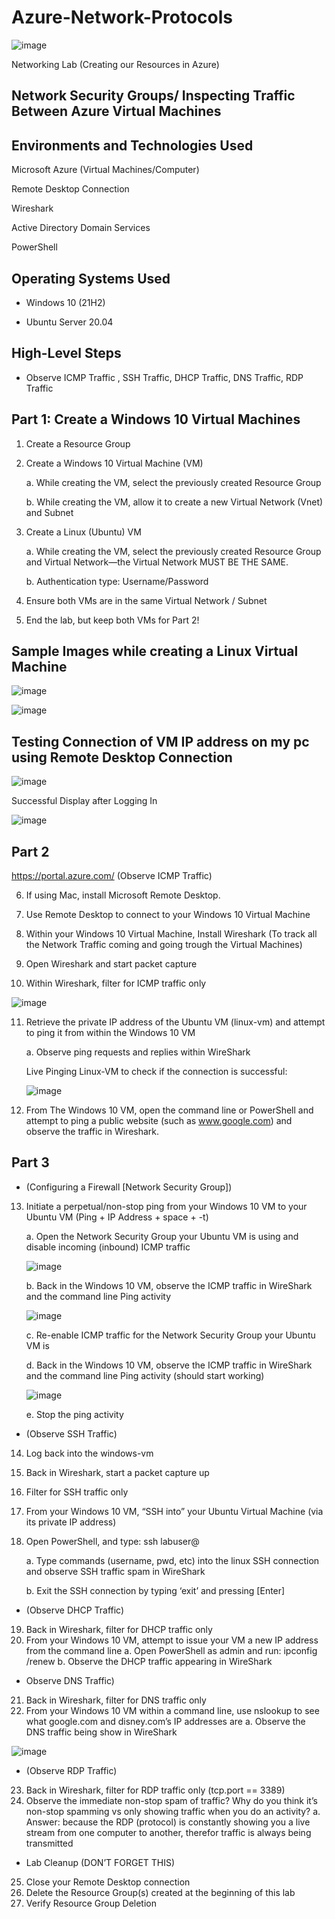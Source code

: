 # Azure-Network-Protocols

![image](https://github.com/user-attachments/assets/859d9d95-971e-432b-817a-3f42db915b5e)

 Networking Lab (Creating our Resources in Azure)

## Network Security Groups/ Inspecting Traffic Between Azure Virtual Machines

## Environments and Technologies Used

Microsoft Azure (Virtual Machines/Computer)

Remote Desktop Connection

Wireshark

Active Directory Domain Services

PowerShell

## Operating Systems Used

* Windows 10 (21H2)
  
* Ubuntu Server 20.04

## High-Level Steps

* Observe ICMP Traffic , SSH Traffic, DHCP Traffic, DNS Traffic, RDP Traffic

  
## Part 1: Create a Windows 10 Virtual Machines

1. Create a Resource Group
2. Create a Windows 10 Virtual Machine (VM)
   
    a. While creating the VM, select the previously created Resource Group
   
    b. While creating the VM, allow it to create a new Virtual Network (Vnet) and Subnet
4. Create a Linux (Ubuntu) VM
   
    a. While creating the VM, select the previously created Resource Group and Virtual Network—the Virtual Network MUST BE THE SAME.
   
    b. Authentication type: Username/Password
6. Ensure both VMs are in the same Virtual Network / Subnet
7. End the lab, but keep both VMs for Part 2!

## Sample Images while creating a Linux Virtual Machine

![image](https://github.com/user-attachments/assets/7ffa7abe-faa7-4e35-96eb-cdea2663a77f)

![image](https://github.com/user-attachments/assets/d2746f47-c7e9-40c1-aee7-288642a7fb31)


## Testing Connection of VM IP address on my pc using Remote Desktop Connection

![image](https://github.com/user-attachments/assets/90bce0ea-672f-4c73-a0b7-a071ff350924)

Successful Display after Logging In

![image](https://github.com/user-attachments/assets/4640fed5-1bac-49bf-a100-0be4a0a5a8b0)



## Part 2

https://portal.azure.com/
(Observe ICMP Traffic)

6. If using Mac, install Microsoft Remote Desktop.
   
7. Use Remote Desktop to connect to your Windows 10 Virtual Machine
   
8. Within your Windows 10 Virtual Machine, Install Wireshark (To track all the Network Traffic coming and going trough the Virtual Machines)
    
9. Open Wireshark and start packet capture
    
10. Within Wireshark, filter for ICMP traffic only

![image](https://github.com/user-attachments/assets/6103bd9d-2b99-49c0-b0e5-ccb8515a48b5)

    
11. Retrieve the private IP address of the Ubuntu VM (linux-vm) and attempt to ping it from within the Windows 10 VM
    
    a. Observe ping requests and replies within WireShark
    
    Live Pinging Linux-VM to check if the connection is successful:
    
    ![image](https://github.com/user-attachments/assets/4897fea9-3cef-4da7-856f-7feb88c65c35)

    
12. From The Windows 10 VM, open the command line or PowerShell and attempt to ping a public website (such as www.google.com) and observe the traffic in Wireshark.


## Part 3
* (Configuring a Firewall [Network Security Group])
  
13. Initiate a perpetual/non-stop ping from your Windows 10 VM to your Ubuntu VM (Ping + IP Address + space + -t)
    
    a. Open the Network Security Group your Ubuntu VM is using and disable incoming (inbound) ICMP traffic
    
    ![image](https://github.com/user-attachments/assets/91af2f84-4e0e-4eb8-ac31-fe9e9f569773)

    
    b. Back in the Windows 10 VM, observe the ICMP traffic in WireShark and the command line Ping activity
     
    ![image](https://github.com/user-attachments/assets/1fe747cf-906e-4848-9f32-469b483b8245)

    
    c. Re-enable ICMP traffic for the Network Security Group your Ubuntu VM is
    
    d. Back in the Windows 10 VM, observe the ICMP traffic in WireShark and the command line Ping activity (should start working)

    ![image](https://github.com/user-attachments/assets/e1e74883-300b-4371-a5cd-ed7aee66a603)

    
    e. Stop the ping activity


* (Observe SSH Traffic)
14. Log back into the windows-vm

15. Back in Wireshark, start a packet capture up

16. Filter for SSH traffic only

17. From your Windows 10 VM, “SSH into” your Ubuntu Virtual Machine (via its private IP address)

18. Open PowerShell, and type: ssh labuser@<private IP address>

    a. Type commands (username, pwd, etc) into the linux SSH connection and observe SSH traffic spam in WireShark
    
    b. Exit the SSH connection by typing ‘exit’ and pressing [Enter]


* (Observe DHCP Traffic)
19. Back in Wireshark, filter for DHCP traffic only
20. From your Windows 10 VM, attempt to issue your VM a new IP address from the command line
    a. Open PowerShell as admin and run: ipconfig /renew
    b. Observe the DHCP traffic appearing in WireShark

* Observe DNS Traffic)
21. Back in Wireshark, filter for DNS traffic only
22. From your Windows 10 VM within a command line, use nslookup to see what google.com and disney.com’s IP addresses are
    a. Observe the DNS traffic being show in WireShark

![image](https://github.com/user-attachments/assets/5397ac74-527b-4278-9781-7742bad5e4ea)

* (Observe RDP Traffic)
23. Back in Wireshark, filter for RDP traffic only (tcp.port == 3389)
24. Observe the immediate non-stop spam of traffic? Why do you think it’s non-stop spamming vs only showing traffic when you do an activity?
    a. Answer: because the RDP (protocol) is constantly showing you a live stream from one computer to another, therefor traffic is always being transmitted

* Lab Cleanup (DON’T FORGET THIS)
25. Close your Remote Desktop connection
26. Delete the Resource Group(s) created at the beginning of this lab
27. Verify Resource Group Deletion



